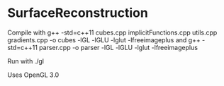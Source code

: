 # SurfaceReconstruction

Compile with g++ -std=c++11 cubes.cpp implicitFunctions.cpp utils.cpp gradients.cpp -o cubes -lGL -lGLU -lglut -lfreeimageplus
and g++ -std=c++11 parser.cpp -o parser -lGL -lGLU -lglut -lfreeimageplus

Run with ./gl

Uses OpenGL 3.0
